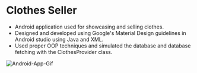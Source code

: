 # Clothes Seller

- Android application used for showcasing and selling clothes.
- Designed and developed using Google's Material Design guidelines in Android     studio using Java and XML.
- Used proper OOP techniques and simulated the database and database fetching with the ClothesProvider class. 


![Android-App-Gif](https://user-images.githubusercontent.com/61725957/95146952-d3592880-07db-11eb-9aec-62863ed5653e.gif)
